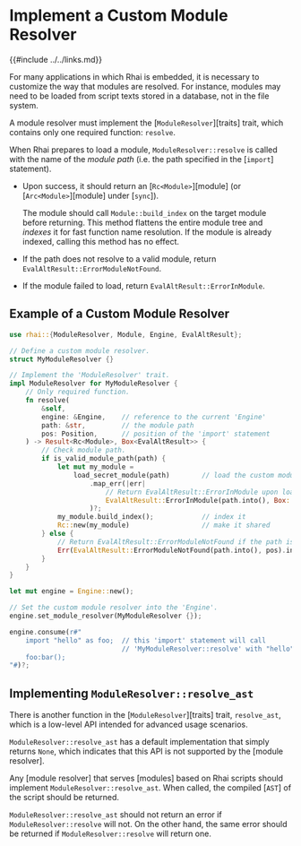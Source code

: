 Implement a Custom Module Resolver
=================================

{{#include ../../links.md}}

For many applications in which Rhai is embedded, it is necessary to customize the way that modules
are resolved.  For instance, modules may need to be loaded from script texts stored in a database,
not in the file system.

A module resolver must implement the [`ModuleResolver`][traits] trait,
which contains only one required function: `resolve`.

When Rhai prepares to load a module, `ModuleResolver::resolve` is called with the name
of the _module path_ (i.e. the path specified in the [`import`] statement).

* Upon success, it should return an [`Rc<Module>`][module] (or [`Arc<Module>`][module] under [`sync`]).
  
  The module should call `Module::build_index` on the target module before returning.
  This method flattens the entire module tree and _indexes_ it for fast function name resolution.
  If the module is already indexed, calling this method has no effect.

* If the path does not resolve to a valid module, return `EvalAltResult::ErrorModuleNotFound`.

* If the module failed to load, return `EvalAltResult::ErrorInModule`.


Example of a Custom Module Resolver
----------------------------------

```rust
use rhai::{ModuleResolver, Module, Engine, EvalAltResult};

// Define a custom module resolver.
struct MyModuleResolver {}

// Implement the 'ModuleResolver' trait.
impl ModuleResolver for MyModuleResolver {
    // Only required function.
    fn resolve(
        &self,
        engine: &Engine,    // reference to the current 'Engine'
        path: &str,         // the module path
        pos: Position,      // position of the 'import' statement
    ) -> Result<Rc<Module>, Box<EvalAltResult>> {
        // Check module path.
        if is_valid_module_path(path) {
            let mut my_module =
                load_secret_module(path)        // load the custom module
                    .map_err(|err|
                        // Return EvalAltResult::ErrorInModule upon loading error
                        EvalAltResult::ErrorInModule(path.into(), Box::new(err), pos).into()
                    )?;
            my_module.build_index();            // index it
            Rc::new(my_module)                  // make it shared
        } else {
            // Return EvalAltResult::ErrorModuleNotFound if the path is invalid
            Err(EvalAltResult::ErrorModuleNotFound(path.into(), pos).into())
        }
    }
}

let mut engine = Engine::new();

// Set the custom module resolver into the 'Engine'.
engine.set_module_resolver(MyModuleResolver {});

engine.consume(r#"
    import "hello" as foo;  // this 'import' statement will call
                            // 'MyModuleResolver::resolve' with "hello" as 'path'
    foo:bar();
"#)?;
```


Implementing `ModuleResolver::resolve_ast`
-----------------------------------------

There is another function in the [`ModuleResolver`][traits] trait, `resolve_ast`, which is a
low-level API intended for advanced usage scenarios.

`ModuleResolver::resolve_ast` has a default implementation that simply returns `None`,
which indicates that this API is not supported by the [module resolver].

Any [module resolver] that serves [modules] based on Rhai scripts should implement
`ModuleResolver::resolve_ast`. When called, the compiled [`AST`] of the script should be returned.

`ModuleResolver::resolve_ast` should not return an error if `ModuleResolver::resolve` will not.
On the other hand, the same error should be returned if `ModuleResolver::resolve` will return one.
